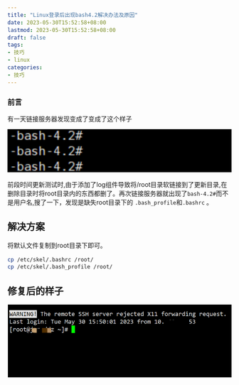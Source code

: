 ```yaml
---
title: "Linux登录后出现bash4.2解决办法及原因"
date: 2023-05-30T15:52:58+08:00
lastmod: 2023-05-30T15:52:58+08:00
draft: false
tags:
- 技巧
- linux
categories:
- 技巧
---
```


### 前言

有一天链接服务器发现变成了变成了这个样子

![](https://raw.githubusercontent.com/sxz799/tuchuang-blog/main/img/202305/202305301559815.png)

前段时间更新测试时,由于添加了log组件导致将/root目录软链接到了更新目录,在删除目录时将root目录内的东西都删了。再次链接服务器就出现了`bash-4.2#`而不是用户名,搜了一下，发现是缺失root目录下的
`.bash_profile`和`.bashrc` 。


<!--more-->

## 解决方案

将默认文件复制到root目录下即可。

```bash
cp /etc/skel/.bashrc /root/
cp /etc/skel/.bash_profile /root/
```

## 修复后的样子

![](https://raw.githubusercontent.com/sxz799/tuchuang-blog/main/img/202305/202305301600439.png)



